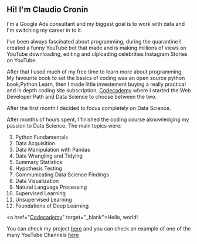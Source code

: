 ## Hi! I'm Claudio Cronin

I'm a Google Ads consultant and my biggest goal is to work with data and I'm switching my career in to it.

I've been always fascinated about programming, during the quarantine I created a funny YouTube bot that made and is making millions of views on YouTube  downloading, editing and ulploading celebrities Instagram Stories on YouTube.

After that I used much of my free time to learn more about programming.
My favourite book to set the basics of coding was an open source python book,Python Learn, then I made little investement buying a really practical and in depth coding site subscription, [Codecademy](https://www.codecademy.com/learn/paths/data-science) where I started the Web Developer Path and Data Science to choose between the two.

After the first month I decided to focus completely on Data Science.

After months of hours spent, I finished the coding course aknowledging my passion to Data Science.
The main topics were:

1. Python Fundamentals
2. Data Acquisition
3. Data Manipulation with Pandas
4. Data Wrangling and Tidying
5. Summary Statistics
6. Hypothesis Testing
7. Communicating Data Science Findings
8. Data Visualization
9. Natural Language Processing
10. Supervised Learning
11. Unsupervised Learning
12. Foundations of Deep Learning

<a href="<a href="http://example.com/" target="_blank">Codecademy</a>" target="_blank">Hello, world!</a>


You can check my project [here](https://cronin.github.io/Portfolio/Merge2Tube) and you can check an example of one of the many YouTube Channels [here](https://www.youtube.com/c/BelenRodriguezInstagramStoriesSMASH/videos?view=0&sort=p&flow=grid)

